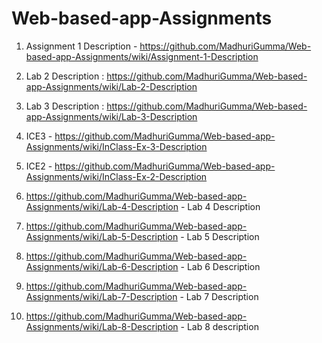 # Web-based-app-Assignments

1. Assignment 1 Description - https://github.com/MadhuriGumma/Web-based-app-Assignments/wiki/Assignment-1-Description
2. Lab 2 Description : https://github.com/MadhuriGumma/Web-based-app-Assignments/wiki/Lab-2-Description
3. Lab 3 Description : https://github.com/MadhuriGumma/Web-based-app-Assignments/wiki/Lab-3-Description
4. ICE3 - https://github.com/MadhuriGumma/Web-based-app-Assignments/wiki/InClass-Ex-3-Description
5. ICE2 - https://github.com/MadhuriGumma/Web-based-app-Assignments/wiki/InClass-Ex-2-Description
6. https://github.com/MadhuriGumma/Web-based-app-Assignments/wiki/Lab-4-Description - Lab 4 Description

7. https://github.com/MadhuriGumma/Web-based-app-Assignments/wiki/Lab-5-Description - Lab 5 Description

8. https://github.com/MadhuriGumma/Web-based-app-Assignments/wiki/Lab-6-Description - Lab 6 Description

9. https://github.com/MadhuriGumma/Web-based-app-Assignments/wiki/Lab-7-Description - Lab 7 Description

10. https://github.com/MadhuriGumma/Web-based-app-Assignments/wiki/Lab-8-Description - Lab 8 description
